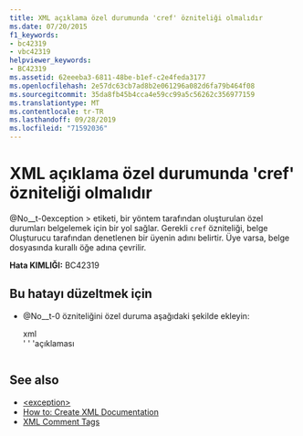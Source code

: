 ```yaml
---
title: XML açıklama özel durumunda 'cref' özniteliği olmalıdır
ms.date: 07/20/2015
f1_keywords:
- bc42319
- vbc42319
helpviewer_keywords:
- BC42319
ms.assetid: 62eeeba3-6811-48be-b1ef-c2e4feda3177
ms.openlocfilehash: 2e57dc63cb7ad8b2e061296a082d6fa79b464f08
ms.sourcegitcommit: 35da8fb45b4cca4e59cc99a5c56262c356977159
ms.translationtype: MT
ms.contentlocale: tr-TR
ms.lasthandoff: 09/28/2019
ms.locfileid: "71592036"
---
```

# <a name="xml-comment-exception-must-have-a-cref-attribute"></a>XML açıklama özel durumunda 'cref' özniteliği olmalıdır
@No__t-0exception > etiketi, bir yöntem tarafından oluşturulan özel durumları belgelemek için bir yol sağlar. Gerekli `cref` özniteliği, belge Oluşturucu tarafından denetlenen bir üyenin adını belirtir. Üye varsa, belge dosyasında kurallı öğe adına çevrilir.  
  
 **Hata KIMLIĞI:** BC42319  
  
## <a name="to-correct-this-error"></a>Bu hatayı düzeltmek için  
  
- @No__t-0 özniteliğini özel duruma aşağıdaki şekilde ekleyin:  
  
    xml  
    ' ' '<exception cref="member">açıklaması</exception>  
    ```  
  
## See also

- [\<exception>](../../../visual-basic/language-reference/xmldoc/exception.md)
- [How to: Create XML Documentation](../../../visual-basic/programming-guide/program-structure/how-to-create-xml-documentation.md)
- [XML Comment Tags](../../../visual-basic/language-reference/xmldoc/index.md)

